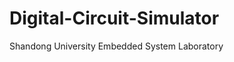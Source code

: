 Digital-Circuit-Simulator
=========================

Shandong University Embedded System Laboratory 
